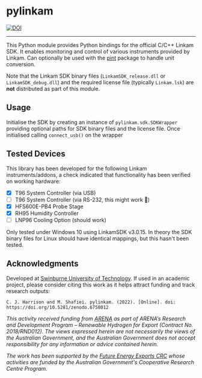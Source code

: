 # pylinkam

[![DOI](https://zenodo.org/badge/DOI/10.5281/zenodo.6758012.svg)](https://doi.org/10.5281/zenodo.6758012)

---

This Python module provides Python bindings for the official C/C++ Linkam SDK. It enables monitoring and control of various instruments provided by Linkam. Can optionally be used with the [pint](https://pint.readthedocs.io/en/stable/) package to handle unit conversion.

Note that the Linkam SDK binary files (`LinkamSDK_release.dll` or `LinkamSDK_debug.dll`) and the required license file (typically `Linkam.lsk`) are **not** distributed as part of this module.

## Usage
Initialise the SDK by creating an instance of `pylinkam.sdk.SDKWrapper` providing optional paths for SDK binary files and the license file. Once initialised calling `connect_usb()` on the wrapper  

## Tested Devices
This library has been developed for the following Linkam instruments/addons, a check indicated that functionality has been verified on working hardware:

- [x] T96 System Controller (via USB)
- [ ] T96 System Controller (via RS-232, this might work :shrug:)
- [x] HFS600E-PB4 Probe Stage
- [x] RH95 Humidity Controller
- [ ] LNP96 Cooling Option (should work)

Only tested under Windows 10 using LinkamSDK v3.0.15. In theory the SDK binary files for Linux should have identical mappings, but this hasn't been tested. 

## Acknowledgments

Developed at [Swinburne University of Technology](https://swin.edu.au). If used in an academic project, please consider citing this work as it helps attract funding and track research outputs:

```
C. J. Harrison and M. Shafiei. pylinkam. (2022). [Online]. doi: https://doi.org/10.5281/zenodo.6758012
```

*This activity received funding from [ARENA](https://arena.gov.au) as part of ARENA’s Research and Development Program – Renewable Hydrogen for Export (Contract No. 2018/RND012). The views expressed herein are not necessarily the views of the Australian Government, and the Australian Government does not accept responsibility for any information or advice contained herein.*

*The work has been supported by the [Future Energy Exports CRC](https://www.fenex.org.au) whose activities are funded by the Australian Government's Cooperative Research Centre Program.*
